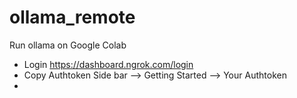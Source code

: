 # ollama_remote
Run ollama on Google Colab

- Login https://dashboard.ngrok.com/login
- Copy Authtoken Side bar --> Getting Started --> Your Authtoken
- 
